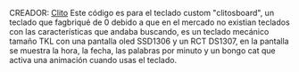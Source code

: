 CREADOR: [Clito](https://github.com/clito)
Este código es para el teclado custom "clitosboard", un teclado que fagbriqué de 0 debido a que en el mercado no existian teclados con las características que andaba
buscando, es un teclado mecánico tamaño TKL con una pantalla oled SSD1306 y un RCT DS1307, en la pantalla se muestra la hora, la fecha, las palabras por minuto
y un bongo cat que activa una animación cuando usas el teclado.
